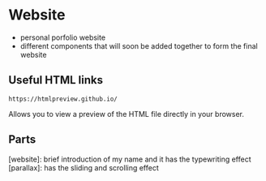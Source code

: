 # Website
- personal porfolio website
- different components that will soon be added together to form the final website


## Useful HTML links

`https://htmlpreview.github.io/`

Allows you to view a preview of the HTML file directly in your browser.


## Parts

[website]: brief introduction of my name and it has the typewriting effect
[parallax]: has the sliding and scrolling effect
